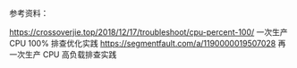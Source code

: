 参考资料：

https://crossoverjie.top/2018/12/17/troubleshoot/cpu-percent-100/  一次生产 CPU 100% 排查优化实践
https://segmentfault.com/a/1190000019507028  再一次生产 CPU 高负载排查实践

